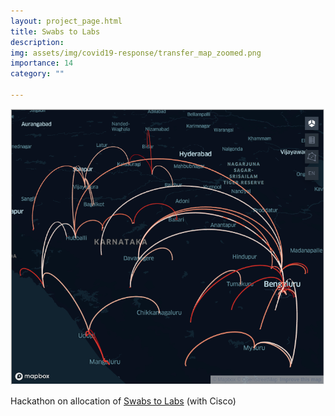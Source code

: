 ```yaml
---
layout: project_page.html
title: Swabs to Labs
description: 
img: assets/img/covid19-response/transfer_map_zoomed.png
importance: 14
category: ""

---
```


<div class="mt-4">
<img src="/assets/img/covid19-response/transfer_map_zoomed.png" alt="" class="img-fluid">
<br>
<p>
  Hackathon on allocation of <a href="https://cni.iisc.ac.in/hackathon2020/">Swabs to Labs</a> (with Cisco)
</p>

</div>